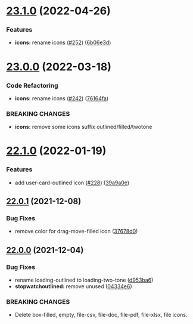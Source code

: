 # [23.1.0](https://github.com/growingio/gio-design-icons/compare/v23.0.0...v23.1.0) (2022-04-26)


### Features

* **icons:** rename icons ([#252](https://github.com/growingio/gio-design-icons/issues/252)) ([6b06e3d](https://github.com/growingio/gio-design-icons/commit/6b06e3d9ec02250afb409cbc9d6517effec167c9))

# [23.0.0](https://github.com/growingio/gio-design-icons/compare/v22.1.0...v23.0.0) (2022-03-18)


### Code Refactoring

* **icons:** rename icons ([#242](https://github.com/growingio/gio-design-icons/issues/242)) ([76164fa](https://github.com/growingio/gio-design-icons/commit/76164fa9f9b1d7a08ad4bde73930c471823203a6))


### BREAKING CHANGES

* **icons:** remove some icons suffix outlined/filled/twotone

# [22.1.0](https://github.com/growingio/gio-design-icons/compare/v22.0.1...v22.1.0) (2022-01-19)


### Features

* add user-card-outlined icon ([#228](https://github.com/growingio/gio-design-icons/issues/228)) ([39a9a0e](https://github.com/growingio/gio-design-icons/commit/39a9a0efe82710897c0ce195d617d1ad6081e420))

## [22.0.1](https://github.com/growingio/gio-design-icons/compare/v22.0.0...v22.0.1) (2021-12-08)


### Bug Fixes

* remove color for drag-move-filled icon ([37678d0](https://github.com/growingio/gio-design-icons/commit/37678d0bbbd3ca41cdff6c040f19ebd87c874aa4))

## [22.0.0](https://github.com/growingio/gio-design-icons/compare/v21.11.1...v22.0.0) (2021-12-04)


### Bug Fixes

* rename loading-outlined to loading-two-tone ([d953ba6](https://github.com/growingio/gio-design-icons/commit/d953ba6aa62921f35dd95da84a158a6bbf5fd796))
* **stopwatchoutlined:** remove unused <g/> ([04334e6](https://github.com/growingio/gio-design-icons/commit/04334e62dd5938d3accfb5b23cc42a86f6fb8d93))


### BREAKING CHANGES

* Delete box-filled, empty, file-csv, file-doc, file-pdf, file-xlsx, file icons.
